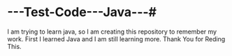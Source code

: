 # ---Test-Code---Java---#
I am trying to learn java, so I am creating this repository to remember my work.
First I learned Java and I am still learning more.
Thank You for Reding This.